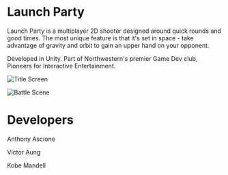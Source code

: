 # Launch Party

Launch Party is a multiplayer 2D shooter designed around quick rounds and good times. The most unique feature is that it's set in space - take advantage of gravity and orbit to gain an upper hand on your opponent.


Developed in Unity. Part of Northwestern's premier Game Dev club, Pioneers for Interactive Entertainment.

![Title Screen](https://i.groupme.com/3839x2161.png.a2335f5090c247c0baf6cc959f080ff7.large "Title Screen")

![Battle Scene](https://i.groupme.com/3840x2160.png.e1487863a47a48629b442a67bb28f892.large "Battle Scene")

# Developers

Anthony Ascione

Victor Aung

Kobe Mandell
